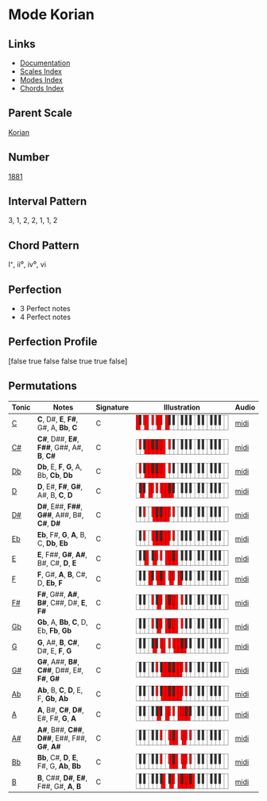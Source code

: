 # Mode Korian

## Links

- [Documentation](index.md)
- [Scales Index](Scales.md)
- [Modes Index](Modes.md)
- [Chords Index](Chords.md)

## Parent Scale

[Korian](ScaleKorian.md)

## Number

[1881](https://ianring.com/musictheory/scales/1881)

## Interval Pattern

3, 1, 2, 2, 1, 1, 2

## Chord Pattern

I⁺, ii⁰, iv⁰, vi

## Perfection

- 3 Perfect notes
- 4 Perfect notes

## Perfection Profile

[false true false false true true false]

## Permutations

| Tonic | Notes | Signature | Illustration | Audio |
|-------|-------|-----------|--------------|-------|
| [C](ModeCNaturalKorian.md) | **C**, D#, **E**, **F#**, G#, A, **Bb**, **C** | C | ![CNaturalKorian](ModeCNaturalKorian.png) | [midi](https://github.com/edipermadi/music/blob/main/docs/ModeCNaturalKorian.mid?raw=true) |
| [C#](ModeCSharpKorian.md) | **C#**, D##, **E#**, **F##**, G##, A#, **B**, **C#** | C | ![CSharpKorian](ModeCSharpKorian.png) | [midi](https://github.com/edipermadi/music/blob/main/docs/ModeCSharpKorian.mid?raw=true) |
| [Db](ModeDFlatKorian.md) | **Db**, E, **F**, **G**, A, Bb, **Cb**, **Db** | C | ![DFlatKorian](ModeDFlatKorian.png) | [midi](https://github.com/edipermadi/music/blob/main/docs/ModeDFlatKorian.mid?raw=true) |
| [D](ModeDNaturalKorian.md) | **D**, E#, **F#**, **G#**, A#, B, **C**, **D** | C | ![DNaturalKorian](ModeDNaturalKorian.png) | [midi](https://github.com/edipermadi/music/blob/main/docs/ModeDNaturalKorian.mid?raw=true) |
| [D#](ModeDSharpKorian.md) | **D#**, E##, **F##**, **G##**, A##, B#, **C#**, **D#** | C | ![DSharpKorian](ModeDSharpKorian.png) | [midi](https://github.com/edipermadi/music/blob/main/docs/ModeDSharpKorian.mid?raw=true) |
| [Eb](ModeEFlatKorian.md) | **Eb**, F#, **G**, **A**, B, C, **Db**, **Eb** | C | ![EFlatKorian](ModeEFlatKorian.png) | [midi](https://github.com/edipermadi/music/blob/main/docs/ModeEFlatKorian.mid?raw=true) |
| [E](ModeENaturalKorian.md) | **E**, F##, **G#**, **A#**, B#, C#, **D**, **E** | C | ![ENaturalKorian](ModeENaturalKorian.png) | [midi](https://github.com/edipermadi/music/blob/main/docs/ModeENaturalKorian.mid?raw=true) |
| [F](ModeFNaturalKorian.md) | **F**, G#, **A**, **B**, C#, D, **Eb**, **F** | C | ![FNaturalKorian](ModeFNaturalKorian.png) | [midi](https://github.com/edipermadi/music/blob/main/docs/ModeFNaturalKorian.mid?raw=true) |
| [F#](ModeFSharpKorian.md) | **F#**, G##, **A#**, **B#**, C##, D#, **E**, **F#** | C | ![FSharpKorian](ModeFSharpKorian.png) | [midi](https://github.com/edipermadi/music/blob/main/docs/ModeFSharpKorian.mid?raw=true) |
| [Gb](ModeGFlatKorian.md) | **Gb**, A, **Bb**, **C**, D, Eb, **Fb**, **Gb** | C | ![GFlatKorian](ModeGFlatKorian.png) | [midi](https://github.com/edipermadi/music/blob/main/docs/ModeGFlatKorian.mid?raw=true) |
| [G](ModeGNaturalKorian.md) | **G**, A#, **B**, **C#**, D#, E, **F**, **G** | C | ![GNaturalKorian](ModeGNaturalKorian.png) | [midi](https://github.com/edipermadi/music/blob/main/docs/ModeGNaturalKorian.mid?raw=true) |
| [G#](ModeGSharpKorian.md) | **G#**, A##, **B#**, **C##**, D##, E#, **F#**, **G#** | C | ![GSharpKorian](ModeGSharpKorian.png) | [midi](https://github.com/edipermadi/music/blob/main/docs/ModeGSharpKorian.mid?raw=true) |
| [Ab](ModeAFlatKorian.md) | **Ab**, B, **C**, **D**, E, F, **Gb**, **Ab** | C | ![AFlatKorian](ModeAFlatKorian.png) | [midi](https://github.com/edipermadi/music/blob/main/docs/ModeAFlatKorian.mid?raw=true) |
| [A](ModeANaturalKorian.md) | **A**, B#, **C#**, **D#**, E#, F#, **G**, **A** | C | ![ANaturalKorian](ModeANaturalKorian.png) | [midi](https://github.com/edipermadi/music/blob/main/docs/ModeANaturalKorian.mid?raw=true) |
| [A#](ModeASharpKorian.md) | **A#**, B##, **C##**, **D##**, E##, F##, **G#**, **A#** | C | ![ASharpKorian](ModeASharpKorian.png) | [midi](https://github.com/edipermadi/music/blob/main/docs/ModeASharpKorian.mid?raw=true) |
| [Bb](ModeBFlatKorian.md) | **Bb**, C#, **D**, **E**, F#, G, **Ab**, **Bb** | C | ![BFlatKorian](ModeBFlatKorian.png) | [midi](https://github.com/edipermadi/music/blob/main/docs/ModeBFlatKorian.mid?raw=true) |
| [B](ModeBNaturalKorian.md) | **B**, C##, **D#**, **E#**, F##, G#, **A**, **B** | C | ![BNaturalKorian](ModeBNaturalKorian.png) | [midi](https://github.com/edipermadi/music/blob/main/docs/ModeBNaturalKorian.mid?raw=true) |
